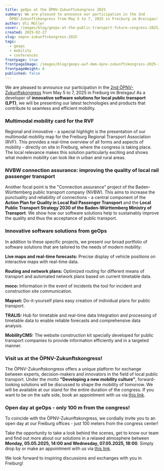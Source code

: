 ```yaml
---
title: geOps at the ÖPNV-Zukunftskongress 2025
summary: We are pleased to announce our participation in the 2nd
  ÖPNV-Zukunftskongress from May 5 to 7, 2025 in Freiburg im Breisgau!
author: Uli Müller
cover: /images/blog/geops-at-the-public-transport-future-congress-2025/aussteller_postingvorlagen_geops.png
created: 2025-02-27
slug: oepnv-zukunftskongress-2025
tags:
  - geops
  - mobility
  - conferences
frontpage: true
frontpageImage: /images/blog/geops-auf-dem-öpnv-zukunftskongress-2025-innovative-lösungen-für-den-öffentlichen-verkehr/aussteller_postingvorlagen_geops.png
frontpageWeight: 0
published: false
---
```

We are pleased to announce our participation in the [2nd ÖPNV-Zukunftskongress](https://anmeldung-zukunftskongress.zukunftsnetzwerk-oepnv.de/) from May 5 to 7, 2025 in Freiburg im Breisgau! As a developer of **innovative software solutions for local public transport (LPT)**, we will be presenting our latest technologies and products that contribute to seamless and efficient mobility.

### Multimodal mobility card for the RVF

Regional and innovative - a special highlight is the presentation of our multimodal mobility map for the Freiburg Regional Transport Association (RVF). This provides a real-time overview of all forms and aspects of mobility - directly on site in Freiburg, where the congress is taking place. The local relevance makes this solution particularly exciting and shows what modern mobility can look like in urban and rural areas.

### NVBW connection assurance: improving the quality of local rail passenger transport

Another focal point is the "Connection assurance" project of the Baden-Württemberg public transport company (NVBW). This aims to increase the punctuality and reliability of connections - a central component of the **Action Plan for Quality in Local Rail Passenger Transport** and the **Local Public Transport Strategy 2030 of the Baden-Württemberg Ministry of Transport**. We show how our software solutions help to sustainably improve the quality and thus the acceptance of public transport.

### Innovative software solutions from geOps

In addition to these specific projects, we present our broad portfolio of software solutions that are tailored to the needs of modern mobility:

**Live maps and real-time forecasts:** Precise display of vehicle positions on interactive maps with real-time data.

**Routing and network plans:** Optimized routing for different means of transport and automated network plans based on current timetable data.

**moco:** Information in the event of incidents  the tool for incident and construction site communication.

**Mapset:** Do-it-yourself plans  easy creation of individual plans for public transport.

**TRALIS:** Hub for timetable and real-time data  Integration and processing of timetable data to enable reliable forecasts and comprehensive data analysis.

**MobilityCMS:** The website construction kit specially developed for public transport companies to provide information efficiently and in a targeted manner.

### Visit us at the ÖPNV-Zukunftskongress!

The ÖPNV-Zukunftskongress offers a unique platform for exchange between experts, decision-makers and innovators in the field of local public transport. Under the motto **"Developing a new mobility culture"**, forward-looking solutions will be discussed to shape the mobility of tomorrow. We will be available at our stand for the entire duration of the congress. If you want to be on the safe side, book an appointment with us via [this link](https://www.etermin.net/geOps).

### Open day at geOps - only 100 m from the congress!

To coincide with the ÖPNV-Zukunftskongress, we cordially invite you to an open day at our Freiburg offices - just 100 meters from the congress center!

Take the opportunity to take a look behind the scenes, get to know our team and find out more about our solutions in a relaxed atmosphere between **Monday, 05.05.2025, 14:00 and Wednesday, 07.05.2025, 18:00**. Simply drop by or make an appointment with us via [this link](https://www.etermin.net/geOps).

We look forward to inspiring discussions and exchanges with you in Freiburg!